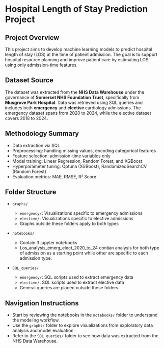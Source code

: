 # Hospital Length of Stay Prediction Project

## Project Overview
This project aims to develop machine learning models to predict hospital length of stay (LOS) at the time of patient admission. The goal is to support hospital resource planning and improve patient care by estimating LOS using only admission-time features.

## Dataset Source
The dataset was extracted from the **NHS Data Warehouse** under the governance of **Somerset NHS Foundation Trust**, specifically from **Musgrove Park Hospital**. Data was retrieved using SQL queries and includes both **emergency** and **elective** cardiology admissions. The emergency dataset spans from 2020 to 2024, while the elective dataset covers 2018 to 2024.

## Methodology Summary
- Data extraction via SQL
- Preprocessing: handling missing values, encoding categorical features
- Feature selection: admission-time variables only
- Model training: Linear Regression, Random Forest, and XGBoost
- Hyperparameter tuning: Optuna (XGBoost), RandomizedSearchCV (Random Forest)
- Evaluation metrics: MAE, RMSE, R² Score

## Folder Structure
- `graphs/`
  - `emergency/`: Visualizations specific to emergency admissions
  - `elective/`: Visualizations specific to elective admissions
  - Graphs outside these folders apply to both types

- `notebooks/`
  - Contain 3 jupyter notebooks
  - Los_analysis_emerg_elect_2020_to_24 contian analysis for both type of admission as a starting point while other are specific to each admission type.

- `SQL_queries/`
  - `emergency/`: SQL scripts used to extract emergency data
  - `elective/`: SQL scripts used to extract elective data
  - General queries are placed outside these folders

## Navigation Instructions
- Start by reviewing the notebooks in the `notebooks/` folder to understand the modeling workflow.
- Use the `graphs/` folder to explore visualizations from exploratory data analysis and model evaluation.
- Refer to the `SQL_queries/` folder to see how data was extracted from the NHS Data Warehouse.
